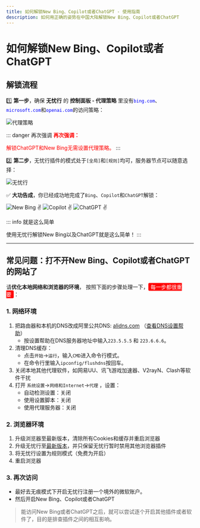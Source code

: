 ```yaml
---
title: 如何解锁New Bing、Copilot或者ChatGPT - 使用指南
description: 如何用正确的姿势在中国大陆解锁New Bing、Copilot或者ChatGPT
---
```


# 如何解锁New Bing、Copilot或者ChatGPT

## 解锁流程

1️⃣ **第一步**，确保 **无忧行** 的 **控制面板 - 代理策略** 里没有<span style="color:blue;">`bing.com`</span>、<span style="color:blue;">`microsoft.com`</span>和<span style="color:blue;">`openai.com`</span>的访问策略：

<img src="https://1663121531-files.gitbook.io/~/files/v0/b/gitbook-x-prod.appspot.com/o/spaces%2FtaiByLw8cj0IZKJTlaiM%2Fuploads%2FP4697dXOzW45YZoWIk0T%2Fimage.png?alt=media&token=d08dc8df-0b42-4aaf-bb28-7d73af386160" alt="代理策略">

::: danger 再次强调
<span style="color:red;">**再次强调：**</span>

<span style="color:red;">解锁ChatGPT和New Bing无需设置代理策略。</span>
:::

2️⃣ **第二步**，无忧行插件的模式处于`[全局]`和`[规则]`均可，服务器节点可以随意选择：

<img src="https://1663121531-files.gitbook.io/~/files/v0/b/gitbook-x-prod.appspot.com/o/spaces%2FtaiByLw8cj0IZKJTlaiM%2Fuploads%2FkeJOr6KeXyIxonlfJZdU%2Fimage.png?alt=media&token=c6e2e8fa-dc94-42c1-bad1-3c7c7fb6da0f" alt="无忧行">

✅ **大功告成**，️你已经成功地完成了`Bing`、`Copilot`和`ChatGPT`解锁：

<img src="https://1663121531-files.gitbook.io/~/files/v0/b/gitbook-x-prod.appspot.com/o/spaces%2FtaiByLw8cj0IZKJTlaiM%2Fuploads%2F8xAkeKaPFvJCAt1MuBYf%2Fimage.png?alt=media&token=eda3ee0d-912f-48d2-b43d-8ca00a9176ba" alt="New Bing ✌">

<img src="https://1663121531-files.gitbook.io/~/files/v0/b/gitbook-x-prod.appspot.com/o/spaces%2FtaiByLw8cj0IZKJTlaiM%2Fuploads%2Fz7RH5pwBUDwrBQdsdvah%2Fimage.png?alt=media&token=76d80a24-a33b-4502-9aeb-e576b7965e64" alt="Copilot ✌">

<img src="https://1663121531-files.gitbook.io/~/files/v0/b/gitbook-x-prod.appspot.com/o/spaces%2FtaiByLw8cj0IZKJTlaiM%2Fuploads%2F8oyNaJcc0tFJdbungX6t%2Fimage.png?alt=media&token=0533016a-0f20-481f-9e00-575c135cabad" alt="ChatGPT ✌">

::: info 就是这么简单

使用无忧行解锁New Bing以及ChatGPT就是这么简单！
:::

---

## 常见问题：打不开New Bing、Copilot或者ChatGPT的网站了

请**优化本地网络和浏览器的环境**， 按照下面的步骤处理一下，<span style="background-color:red; color:white; padding:2px 6px; border-radius:3px;">每一步都很重要</span>：

### 1. 网络环境
1. 把路由器和本机的DNS改成阿里公共DNS: [alidns.com](http://alidns.com/) （[查看DNS设置帮助](https://www.alidns.com/knowledge?type=SETTING_DOCS#user_windows)）
   * 按设置帮助在DNS服务器地址中输入`223.5.5.5` 和 `223.6.6.6`。
2. 清理DNS缓存：
   * 点击`开始`->`运行`，输入`CMD`进入命令行模式。
   * 在命令行里输入`ipconfig/flushdns`按回车。
3. 关闭本地其他代理软件，如网易UU、讯飞游戏加速器、V2rayN、Clash等软件干扰
4. 打开 `系统设置`->`网络和Internet`->`代理` ，设置：
   * 自动检测设置：关闭
   * 使用设置脚本：关闭
   * 使用代理服务器：关闭

### 2. 浏览器环境
1. 升级浏览器至最新版本，清除所有Cookies和缓存并重启浏览器
2. 升级无忧行至[最新版本](/guide/keep-updated)，并只保留无忧行暂时禁用其他浏览器插件
3. 将无忧行设置为规则模式（免费为开启）
4. 重启浏览器

### 3. 再次访问
* 最好去无痕模式下开启无忧行注册一个境外的微软账户。
* 然后开启New Bing、Copilot或者ChatGPT

> 能访问New Bing或者ChatGPT之后，就可以尝试逐个开启其他插件或者软件了，目的是排查插件之间的相互影响。
